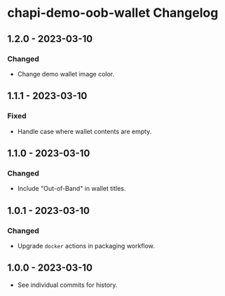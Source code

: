 # chapi-demo-oob-wallet Changelog

## 1.2.0 - 2023-03-10

### Changed
- Change demo wallet image color.

## 1.1.1 - 2023-03-10

### Fixed
- Handle case where wallet contents are empty.

## 1.1.0 - 2023-03-10

### Changed
- Include "Out-of-Band" in wallet titles.

## 1.0.1 - 2023-03-10

### Changed
- Upgrade `docker` actions in packaging workflow.

## 1.0.0 - 2023-03-10

- See individual commits for history.

